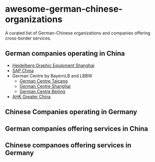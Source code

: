 # awesome-german-chinese-organizations

A curated list of German-Chinese organizations and companies offering cross-border services.

## German companies operating in China

- [Heidelberg Graphic Equipment Shanghai](https://www.heidelberg.com/global/de/about_heidelberg/company/production_sites/qingpu__shanghai_/china___qingpu__shanghai_.jsp)
- [SAP China](https://www.sap.com/germany/about/company/office-locations/china.html)
- German Centre by BayernLB and LBBW
  - [German Centre Taicang](https://www.germancentretaicang.com)
  - [German Centre Shanghai](https://www.germancentreshanghai.com)
  - [German Centre Beijing](https://www.germancentre.com/beijing)
- [AHK Greater China](https://china.ahk.de/contact-us/locations)

## Chinese Companies operating in Germany

## German companies offering services in China

## Chinese companoes offering services in Germany
